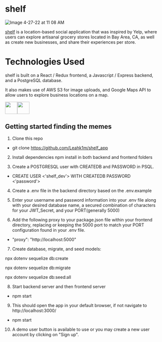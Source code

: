 # shelf

![Image 4-27-22 at 11 08 AM](https://user-images.githubusercontent.com/86897050/167748903-280c8c35-733a-4185-b304-5f3708427a5d.jpg)

[shelf](https://shelf-checkout.herokuapp.com/) is a location-based social application that was inspired by Yelp, where users can explore artisanal grocery stores located in Bay Area, CA, as well as create new businesses, and share their experiences per store.

# Technologies Used

shelf is built on a React / Redux frontend, a Javascript / Express backend, and a PostgreSQL database.

It also makes use of AWS S3 for image uploads, and Google Maps API to allow users to explore business locations on a map.

<img src="https://cdn.jsdelivr.net/gh/devicons/devicon/icons/python/python-original.svg" height=40/><img src="https://cdn.jsdelivr.net/gh/devicons/devicon/icons/flask/flask-original.svg" height=40/>

## Getting started finding the memes

1. Clone this repo
  * git clone https://github.com/Leahk1m/shelf_app

2. Install dependencies
   npm install in both backend and frontend folders
      

3. Create a POSTGRESQL user with CREATEDB and PASSWORD in PSQL.
  * CREATE USER <'shelf_dev'> WITH CREATEDB PASSWORD <'password'>

4. Create a .env file in the backend directory based on the .env.example

5. Enter your username and password information into your .env file along with your desired database name, a
   secured combination of characters for your JWT_Secret, and your PORT(generally 5000)

6. Add the following proxy to your package.json file within your frontend directory, replacing or
   keeping the 5000 port to match your PORT configuration found in your .env file.
  * "proxy": "http://localhost:5000"

7. Create database, migrate, and seed models:

  npx dotenv sequelize db:create
   
  npx dotenv sequelize db:migrate
   
  npx dotenv sequelize db:seed:all
   

8. Start backend server and then frontend server
  * npm start

9. This should open the app in your default browser, if not navigate to http://localhost:3000/
  * npm start

10. A demo user button is available to use or you may create a new user account by clicking on "Sign up".
